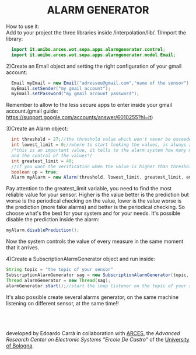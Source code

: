 <div align="center">
  <h1>ALARM GENERATOR</h1>
</div>
How to use it:<br>
Add to your project the three libraries inside /interpolation/lib/.
1)Import the library:<br>

  ```java
    import it.unibo.arces.wot.sepa.apps.alarmgenerator.control;
    import it.unibo.arces.wot.sepa.apps.alarmgenerator.model.Email;
  ```
2)Create an Email object and setting the right configuration of your gmail account:

  ```java
    Email myEmail = new Email("adressee@gmail.com","name of the sensor");
    myEmail.setSender("my gmail account");
    myEmail.setPassword("my gmail account password");
  ```
  Remember to allow to the less secure apps to enter inside your gmail account.(gmail guide: https://support.google.com/accounts/answer/6010255?hl=it)
 
3)Create an Alarm object:

```java
  int threshold = 27;//the threshold value which won't never be exceeded
  int lowest_limit = 0;//where to start looking the values, is always zero(except that in some case)
  /*this is an important value, it tells to the alarm system how many measures have to pass before the prevision
  and the control of the values*/
  int greatest_limit = 40; 
  //if you want the verification when the value is higher than threshold else the set up false
  boolean up = true;
  Alarm myAlarm = new Alarm(threshold, lowest_limit, greatest_limit, email, up);
```
 Pay attention to the greatest_limit variable, you need to find the most reliable value for your sensor. Higher is the value 
 better is the prediction but worse is the periodical checking on the value, lower is the value worse is the prediction (more 
 fake alarms) and better is the periodical checking. So choose what's the best for your system and for your needs.
 It's possible disable the prediction inside the alarm:
 ```java
 myAlarm.disablePrediction();
 ```
 Now the system controls the value of every measure in the same moment that it arrives.
 
 4)Create a SubscriptionAlarmGenerator object and run inside:
 ```java
 String topic = "the topic of your sensor"
 SubscriptionAlarmGenerator sag = new SubscriptionAlarmGenerator(topic, myAlarm);
 Thread alarmGenerator = new Thread(sag);
 alarmGenerator.start();//start the loop listener on the topic of your sensor
 ```
 It's also possible create several alarms generator, on the same machine listening on different sensor, at the same time!!
 
 <br><br><br>
 developed by Edoardo Carrà in collaboration with [ARCES](http://www.arces.unibo.it), the *Advanced Research Center on Electronic Systems "Ercole De Castro"* of the [University of Bologna](http://www.unibo.it).
 
